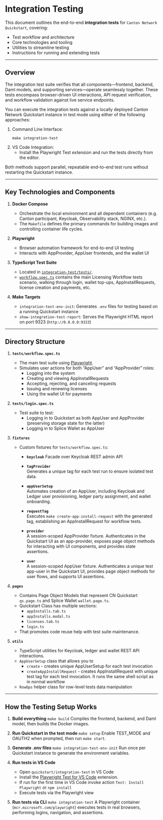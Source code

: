 # Integration Testing

This document outlines the end-to-end **integration tests** for ``Canton Network Quickstart``, covering:

- Test workflow and architecture  
- Core technologies and tooling  
- Utilities to streamline testing  
- Instructions for running and extending tests  

---

## Overview

The integration test suite verifies that all components—frontend, backend, Daml models, and supporting services—operate seamlessly together. These tests encompass browser-driven UI interactions, API request verification, and workflow validation against live service endpoints.

You can execute the integration tests against a locally deployed Canton Network Quickstart instance in test mode using either of the following approaches:
1. Command Line Interface:  
   ```shell
   make integration-test
   ```
2. VS Code Integration:  
   - Install the Playwright Test extension and run the tests directly from the editor.

Both methods support parallel, repeatable end-to-end test runs without restarting the Quickstart instance.

---

## Key Technologies and Components

1. **Docker Compose**
   - Orchestrate the local environment and all dependent containers (e.g. Canton participant, Keycloak, Observability stack, NGINX, etc.).
   - The ``Makefile`` defines the primary commands for building images and controlling container life cycles.

2. **Playwright**  
   - Browser automation framework for end-to-end UI testing  
   - Interacts with AppProvider, AppUser frontends, and the wallet UI  

3. **TypeScript Test Suite**
   - Located in [``integration-test/tests/``](../../quickstart/integration-test/tests/).
   - [``workflow.spec.ts``](../../quickstart/integration-test/tests/workflow.spec.ts) contains the main Licensing Workflow tests scenario, walking through login, wallet top-ups, AppInstallRequests, license creation and payments, etc.

4. **Make Targets**  
   - `integration-test-env-init`: Generates `.env` files for testing based on a running Quickstart instance  
   - `show-integration-test-report`: Serves the Playwright HTML report on port 9323 (`http://0.0.0.0:9323`)  

---

## Directory Structure

1. **``tests/workflow.spec.ts``**
   - The main test suite using [Playwright](https://playwright.dev/).
   - Simulates user actions for both “AppUser” and “AppProvider” roles:
     - Logging into the system
     - Creating and viewing AppInstallRequests
     - Accepting, rejecting, and canceling requests
     - Issuing and renewing licenses
     - Using the wallet UI for payments

2. **``tests/login.spec.ts``**
   - Test suite to test:
      -  Logging in to Quickstart as both AppUser and AppProvider (preserving storage state for the latter)
      -  Logging in to Splice Wallet as AppUser

3. **``fixtures``**
   -  Custom fixtures for ``tests/workflow.spec.ts``:
      - **``keycloak``**
         Facade over Keycloak REST admin API
         
      - **``tagProvider``**  
         Generates a unique tag for each test run to ensure isolated test data.

      - **``appUserSetup``**  
         Automates creation of an AppUser, including Keycloak and Ledger user provisioning, ledger party assignment, and wallet onboarding.

      - **``requestTag``**  
         Executes ``make create-app-install-request`` with the generated tag, establishing an AppInstallRequest for workflow tests.

      - **``provider``**  
         A session-scoped AppProvider fixture. Authenticates in the Quickstart UI as an app-provider, exposes page object methods for interacting with UI components, and provides state assertions.

      - **``user``**  
         A session-scoped AppUser fixture. Authenticates a unique test app-user in the Quickstart UI, provides page object methods for user flows, and supports UI assertions.

4. **``pages``**
   - Contains Page Object Models that represent CN Quickstart ``qs.page.ts`` and Splice Wallet ``wallet.page.ts``.
   - Quickstart Class has multiple sections:
      - ``appInstalls.tab.ts``
      - ``appInstalls.modal.ts``
      - ``licenses.tab.ts``
      - ``login.ts``
   - That promotes code reuse help with test suite maintenance.

4. **``utils``**
   - TypeScript utilities for Keycloak, ledger and wallet REST API interactions.
   - ``AppUserSetup`` class that allows you to 
      - ``create`` - creates unique AppUserSetup for each test invocation
      - ``createAppInstallRequest`` - creates AppInstallRequest with unique test tag for each test invocation. It runs the same shell script as in normal workflow
   - ``RowOps`` helper class for row-level tests data manipulation

---

## How the Testing Setup Works


1. **Build everything**
   ``make build`` 
   Compiles the frontend, backend, and Daml model, then builds the Docker images.

2. **Run Quickstart in the test mode**
   ``make setup`` 
   Enable TEST_MODE and OAUTH2 when prompted, then run ``make start``.  

3. **Generate .env files**
   ``make integration-test-env-init``
   Run once per Quickstart instance to generate the environment variables. 

4. **Run tests in VS Code**
   - Open ``quickstart/integration-test`` in VS Code
   - Install the [Playwright Test for VS Code](https://marketplace.visualstudio.com/items?itemName=ms-playwright.playwright) extension.
   - If run for the first time in VS Code invoke action `Test: Install Playwright` or  ``npm install``
   - Execute tests via the Playwright view  

5. **Run tests via CLI**
   ``make integration-test``
   A Playwright container (`mcr.microsoft.com/playwright`) executes tests in real browsers, performing logins, navigation, and assertions.  
